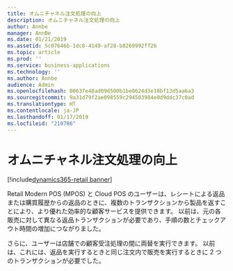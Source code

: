 ```yaml
---
title: オムニチャネル注文処理の向上
description: オムニチャネル注文処理の向上
author: Annbe
manager: AnnBe
ms.date: 01/21/2019
ms.assetid: 5c07646b-1dc8-4149-af28-b8269992ff26
ms.topic: article
ms.prod: ''
ms.service: business-applications
ms.technology: ''
ms.author: Annbe
audience: Admin
ms.openlocfilehash: 00637e48ad09d500b1be0624d3e10bf13d5aa6a3
ms.sourcegitcommit: 9a31d79f2ae098559c294503984e0d9ddc37c0ad
ms.translationtype: HT
ms.contentlocale: ja-JP
ms.lasthandoff: 01/17/2019
ms.locfileid: "210786"
---
```

#  <a name="improved-omni-channel-order-processing"></a>オムニチャネル注文処理の向上
[!include[dynamics365-retail banner](../includes/dynamics365-retail.md)]


Retail Modern POS (MPOS) と Cloud POS のユーザーは、レシートによる返品または購買履歴からの返品のときに、複数のトランザクションから製品を返すことにより、より優れた効率的な顧客サービスを提供できます。 以前は、元の各販売に対して異なる返品トランザクションが必要であり、手順の数とチェックアウト時間の増加につながりました。

さらに、ユーザーは店舗での顧客受注処理の間に両替を実行できます。 以前は、これには、返品を実行するときと同じ注文内で販売を実行するときに 2 つのトランザクションが必要でした。
